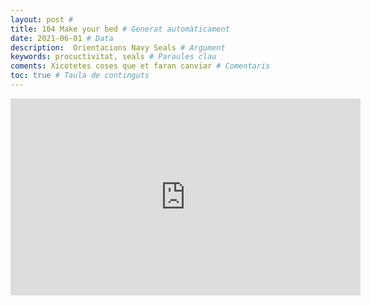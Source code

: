 ```yaml
---
layout: post #
title: 104 Make your bed # Generat automàticament
date: 2021-06-01 # Data
description:  Orientacions Navy Seals # Argument
keywords: procuctivitat, seals # Paraules clau
coments: Xicotetes coses que et faran canviar # Comentaris
toc: true # Taula de continguts
---
```


<iframe width="560" height="315" src="https://www.youtube.com/embed/pxBQLFLei70" title="YouTube video player" frameborder="0" allow="accelerometer; autoplay; clipboard-write; encrypted-media; gyroscope; picture-in-picture" allowfullscreen></iframe>
